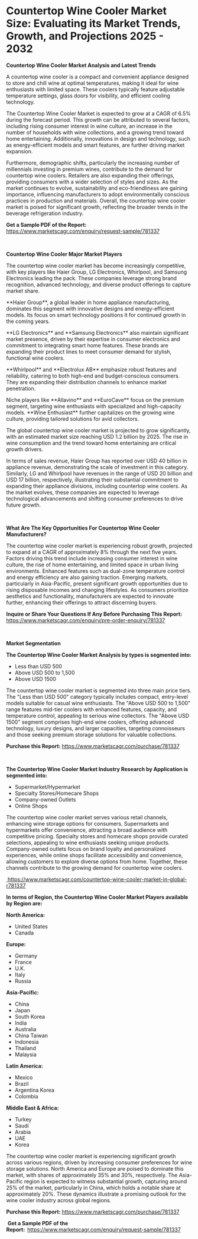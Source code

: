 <p><h1>Countertop Wine Cooler Market Size: Evaluating its Market Trends, Growth, and Projections 2025 - 2032</h1></p><p><strong>Countertop Wine Cooler Market Analysis and Latest Trends</strong></p>
<p><p>A countertop wine cooler is a compact and convenient appliance designed to store and chill wine at optimal temperatures, making it ideal for wine enthusiasts with limited space. These coolers typically feature adjustable temperature settings, glass doors for visibility, and efficient cooling technology. </p><p>The Countertop Wine Cooler Market is expected to grow at a CAGR of 6.5% during the forecast period. This growth can be attributed to several factors, including rising consumer interest in wine culture, an increase in the number of households with wine collections, and a growing trend toward home entertaining. Additionally, innovations in design and technology, such as energy-efficient models and smart features, are further driving market expansion. </p><p>Furthermore, demographic shifts, particularly the increasing number of millennials investing in premium wines, contribute to the demand for countertop wine coolers. Retailers are also expanding their offerings, providing consumers with a wider selection of styles and sizes. As the market continues to evolve, sustainability and eco-friendliness are gaining importance, influencing manufacturers to adopt environmentally conscious practices in production and materials. Overall, the countertop wine cooler market is poised for significant growth, reflecting the broader trends in the beverage refrigeration industry.</p></p>
<p><strong>Get a Sample PDF of the Report:&nbsp;</strong> <a href="https://www.marketscagr.com/enquiry/request-sample/781337?utm_campaign=1950&utm_medium=2&utm_source=Github&utm_content=ia&utm_term=15042025&utm_id=countertop-wine-cooler">https://www.marketscagr.com/enquiry/request-sample/781337</a></p>
<p>&nbsp;</p>
<p><strong>Countertop Wine Cooler Major Market Players</strong></p>
<p><p>The countertop wine cooler market has become increasingly competitive, with key players like Haier Group, LG Electronics, Whirlpool, and Samsung Electronics leading the pack. These companies leverage strong brand recognition, advanced technology, and diverse product offerings to capture market share.</p><p>**Haier Group**, a global leader in home appliance manufacturing, dominates this segment with innovative designs and energy-efficient models. Its focus on smart technology positions it for continued growth in the coming years.</p><p>**LG Electronics** and **Samsung Electronics** also maintain significant market presence, driven by their expertise in consumer electronics and commitment to integrating smart home features. These brands are expanding their product lines to meet consumer demand for stylish, functional wine coolers.</p><p>**Whirlpool** and **Electrolux AB** emphasize robust features and reliability, catering to both high-end and budget-conscious consumers. They are expanding their distribution channels to enhance market penetration.</p><p>Niche players like **Allavino** and **EuroCave** focus on the premium segment, targeting wine enthusiasts with specialized and high-capacity models. **Wine Enthusiast** further capitalizes on the growing wine culture, providing tailored solutions for avid collectors.</p><p>The global countertop wine cooler market is projected to grow significantly, with an estimated market size reaching USD 1.2 billion by 2025. The rise in wine consumption and the trend toward home entertaining are critical growth drivers.</p><p>In terms of sales revenue, Haier Group has reported over USD 40 billion in appliance revenue, demonstrating the scale of investment in this category. Similarly, LG and Whirlpool have revenues in the range of USD 20 billion and USD 17 billion, respectively, illustrating their substantial commitment to expanding their appliance divisions, including countertop wine coolers. As the market evolves, these companies are expected to leverage technological advancements and shifting consumer preferences to drive future growth.</p></p>
<p>&nbsp;</p>
<p><strong>What Are The Key Opportunities For Countertop Wine Cooler Manufacturers?</strong></p>
<p><p>The countertop wine cooler market is experiencing robust growth, projected to expand at a CAGR of approximately 8% through the next five years. Factors driving this trend include increasing consumer interest in wine culture, the rise of home entertaining, and limited space in urban living environments. Enhanced features such as dual-zone temperature control and energy efficiency are also gaining traction. Emerging markets, particularly in Asia-Pacific, present significant growth opportunities due to rising disposable incomes and changing lifestyles. As consumers prioritize aesthetics and functionality, manufacturers are expected to innovate further, enhancing their offerings to attract discerning buyers.</p></p>
<p><strong>Inquire or Share Your Questions If Any Before Purchasing This Report:</strong> <a href="https://www.marketscagr.com/enquiry/pre-order-enquiry/781337?utm_campaign=1950&utm_medium=2&utm_source=Github&utm_content=ia&utm_term=15042025&utm_id=countertop-wine-cooler">https://www.marketscagr.com/enquiry/pre-order-enquiry/781337</a></p>
<p>&nbsp;</p>
<p><strong>Market Segmentation</strong></p>
<p><strong>The Countertop Wine Cooler Market Analysis by types is segmented into:</strong></p>
<p><ul><li>Less than USD 500</li><li>Above USD 500 to 1,500</li><li>Above USD 1500</li></ul></p>
<p><p>The countertop wine cooler market is segmented into three main price tiers. The "Less than USD 500" category typically includes compact, entry-level models suitable for casual wine enthusiasts. The "Above USD 500 to 1,500" range features mid-tier coolers with enhanced features, capacity, and temperature control, appealing to serious wine collectors. The "Above USD 1500" segment comprises high-end wine coolers, offering advanced technology, luxury designs, and larger capacities, targeting connoisseurs and those seeking premium storage solutions for valuable collections.</p></p>
<p><strong>Purchase this Report:&nbsp;</strong><a href="https://www.marketscagr.com/purchase/781337?utm_campaign=1950&utm_medium=2&utm_source=Github&utm_content=ia&utm_term=15042025&utm_id=countertop-wine-cooler">https://www.marketscagr.com/purchase/781337</a></p>
<p>&nbsp;</p>
<p><strong>The Countertop Wine Cooler Market Industry Research by Application is segmented into:</strong></p>
<p><ul><li>Supermarket/Hypermarket</li><li>Specialty Stores/Homecare Shops</li><li>Company-owned Outlets</li><li>Online Shops</li></ul></p>
<p><p>The countertop wine cooler market serves various retail channels, enhancing wine storage options for consumers. Supermarkets and hypermarkets offer convenience, attracting a broad audience with competitive pricing. Specialty stores and homecare shops provide curated selections, appealing to wine enthusiasts seeking unique products. Company-owned outlets focus on brand loyalty and personalized experiences, while online shops facilitate accessibility and convenience, allowing customers to explore diverse options from home. Together, these channels contribute to the growing demand for countertop wine coolers.</p></p>
<p><a href="https://www.marketscagr.com/countertop-wine-cooler-market-in-global-r781337?utm_campaign=1950&utm_medium=2&utm_source=Github&utm_content=ia&utm_term=15042025&utm_id=countertop-wine-cooler">&nbsp;https://www.marketscagr.com/countertop-wine-cooler-market-in-global-r781337</a></p>
<p><strong>In terms of Region, the Countertop Wine Cooler Market Players available by Region are:</strong></p>
<p>
    <p> <strong> North America: </strong>
        <ul>
            <li>United States</li>
            <li>Canada</li>
        </ul>
        </p> 
    <p> <strong> Europe: </strong>
        <ul>
            <li>Germany</li>
            <li>France</li>
            <li>U.K.</li>
            <li>Italy</li>
            <li>Russia</li>
        </ul>
        </p> 
    <p> <strong> Asia-Pacific: </strong>
        <ul>
            <li>China</li>
            <li>Japan</li>
            <li>South Korea</li>
            <li>India</li>
            <li>Australia</li>
            <li>China Taiwan</li>
            <li>Indonesia</li>
            <li>Thailand</li>
            <li>Malaysia</li>
        </ul>
        </p> 
    <p> <strong> Latin America: </strong>
        <ul>
            <li>Mexico</li>
            <li>Brazil</li>
            <li>Argentina Korea</li>
            <li>Colombia</li>
        </ul>
        </p> 
    <p> <strong> Middle East & Africa: </strong>
        <ul>
            <li>Turkey</li>
            <li>Saudi</li>
            <li>Arabia</li>
            <li>UAE</li>
            <li>Korea</li>
        </ul>
    </p>
    </p>
<p><p>The countertop wine cooler market is experiencing significant growth across various regions, driven by increasing consumer preferences for wine storage solutions. North America and Europe are poised to dominate this market, with shares of approximately 35% and 30%, respectively. The Asia-Pacific region is expected to witness substantial growth, capturing around 25% of the market, particularly in China, which holds a notable share at approximately 20%. These dynamics illustrate a promising outlook for the wine cooler industry across global regions.</p></p>
<p><strong>Purchase this Report: </strong><a href="https://www.marketscagr.com/purchase/781337?utm_campaign=1950&utm_medium=2&utm_source=Github&utm_content=ia&utm_term=15042025&utm_id=countertop-wine-cooler">https://www.marketscagr.com/purchase/781337</a></p>
<p>&nbsp;<strong>Get a Sample PDF of the Report:&nbsp;&nbsp;</strong><a href="https://www.marketscagr.com/enquiry/request-sample/781337?utm_campaign=1950&utm_medium=2&utm_source=Github&utm_content=ia&utm_term=15042025&utm_id=countertop-wine-cooler">https://www.marketscagr.com/enquiry/request-sample/781337</a></p>
<p><strong></strong></p>
<p><p></p><p></p><p></p></p>